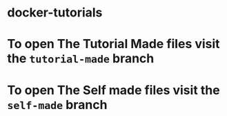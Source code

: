 # docker-tutorials

# To open The Tutorial Made files visit the `tutorial-made` branch

# To open The Self made files visit the `self-made` branch
